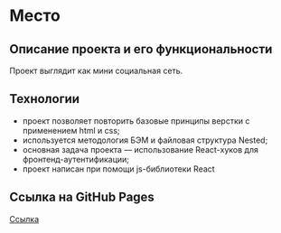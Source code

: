 # Место

## Описание проекта и его функциональности

Проект выглядит как мини социальная сеть.

## Технологии

- проект позволяет повторить базовые принципы верстки с применением html и css;
- используется методология БЭМ и файловая структура Nested;
- основная задача проекта — использование React-хуков для фронтенд-аутентификации;
- проект написан при помощи js-библиотеки React

## Ссылка на GitHub Pages

[Ссылка](https://yaroslav-patrikeev.github.io/react-mesto-auth/)

